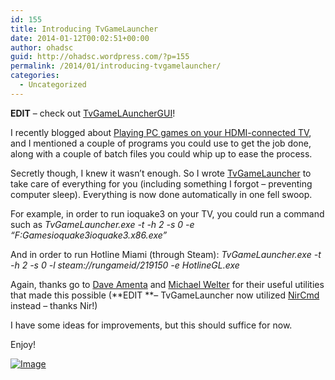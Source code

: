 ```yaml
---
id: 155
title: Introducing TvGameLauncher
date: 2014-01-12T00:02:51+00:00
author: ohadsc
guid: http://ohadsc.wordpress.com/?p=155
permalink: /2014/01/introducing-tvgamelauncher/
categories:
  - Uncategorized
---
```

**EDIT** &#8211; check out [TvGameLAuncherGUI](http://www.ohadsoft.com/2014/07/tvgamelaunchergui/)!

I recently blogged about [Playing PC games on your HDMI-connected TV](http://ohadsc.wordpress.com/2014/01/04/playing-pc-games-on-your-hdmi-connected-tv/), and I mentioned a couple of programs you could use to get the job done, along with a couple of batch files you could whip up to ease the process.

Secretly though, I knew it wasn&#8217;t enough. So I wrote [TvGameLauncher](https://sourceforge.net/projects/tvgamelauncher/) to take care of everything for you (including something I forgot &#8211; preventing computer sleep). Everything is now done automatically in one fell swoop.

For example, in order to run ioquake3 on your TV, you could run a command such as _TvGameLauncher.exe -t -h 2 -s 0 -e &#8220;F:Gamesioquake3ioquake3.x86.exe&#8221;_

And in order to run Hotline Miami (through Steam): _TvGameLauncher.exe -t -h 2 -s 0 -l steam://rungameid/219150 -e HotlineGL.exe_

Again, thanks go to [Dave Amenta](http://www.daveamenta.com/) and [Michael Welter](http://mikinho.com/ "Michael Welter") for their useful utilities that made this possible (**EDIT **&#8211; TvGameLauncher now utilized [NirCmd](http://www.nirsoft.net/utils/nircmd.html) instead &#8211; thanks Nir!)

I have some ideas for improvements, but this should suffice for now.

Enjoy!

<a href="http://ohadsoft8.azurewebsites.net/wp-content/uploads/2014/01/tvgamelauncher.png" rel="lightbox[155]"><img id="i-162" class="size-full wp-image" src="http://ohadsoft8.azurewebsites.net/wp-content/uploads/2014/01/tvgamelauncher.png?w=487" alt="Image" /></a>